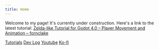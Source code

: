 ```yaml
---
title: Home
---
```

Welcome to my page! It's currently under construction. Here's a link to the latest tutorial: [Zelda-like Tutorial for Godot 4.0 – Player Movement and Animation – fornclake](https://fornclake.dev/tutorials/zelda-like-4.0/player-movement-and-animation/)

[Tutorials](./tutorials/tutorials.md)
[Dev Log](./log/log.md)
[Youtube](https://www.youtube.com/c/fornclake)
[Ko-fi](https://ko-fi.com/fornclake)